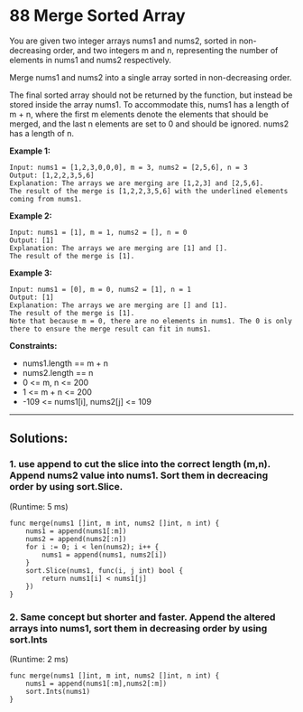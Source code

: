 # 88 Merge Sorted Array

You are given two integer arrays nums1 and nums2, sorted in non-decreasing order, and two integers m and n, representing the number of elements in nums1 and nums2 respectively.

Merge nums1 and nums2 into a single array sorted in non-decreasing order.

The final sorted array should not be returned by the function, but instead be stored inside the array nums1. To accommodate this, nums1 has a length of m + n, where the first m elements denote the elements that should be merged, and the last n elements are set to 0 and should be ignored. nums2 has a length of n.

**Example 1:**

```
Input: nums1 = [1,2,3,0,0,0], m = 3, nums2 = [2,5,6], n = 3
Output: [1,2,2,3,5,6]
Explanation: The arrays we are merging are [1,2,3] and [2,5,6].
The result of the merge is [1,2,2,3,5,6] with the underlined elements coming from nums1.
```

**Example 2:**

```
Input: nums1 = [1], m = 1, nums2 = [], n = 0
Output: [1]
Explanation: The arrays we are merging are [1] and [].
The result of the merge is [1].
```

**Example 3:**

```
Input: nums1 = [0], m = 0, nums2 = [1], n = 1
Output: [1]
Explanation: The arrays we are merging are [] and [1].
The result of the merge is [1].
Note that because m = 0, there are no elements in nums1. The 0 is only there to ensure the merge result can fit in nums1.
```

**Constraints:**

- nums1.length == m + n
- nums2.length == n
- 0 <= m, n <= 200
- 1 <= m + n <= 200
- -109 <= nums1[i], nums2[j] <= 109

<hr/>

## Solutions:

### 1. use append to cut the slice into the correct length (m,n). Append nums2 value into nums1. Sort them in decreacing order by using sort.Slice.

(Runtime: 5 ms)

```
func merge(nums1 []int, m int, nums2 []int, n int) {
	nums1 = append(nums1[:m])
	nums2 = append(nums2[:n])
	for i := 0; i < len(nums2); i++ {
		nums1 = append(nums1, nums2[i])
	}
	sort.Slice(nums1, func(i, j int) bool {
		return nums1[i] < nums1[j]
	})
}
```
### 2. Same concept but shorter and faster. Append the altered arrays into nums1, sort them in decreasing order by using sort.Ints

(Runtime: 2 ms)

```
func merge(nums1 []int, m int, nums2 []int, n int) {
	nums1 = append(nums1[:m],nums2[:m])
	sort.Ints(nums1)
}
```

